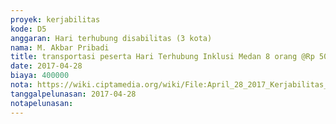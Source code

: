 ```yaml
---
proyek: kerjabilitas
kode: D5
anggaran: Hari terhubung disabilitas (3 kota)
nama: M. Akbar Pribadi
title: transportasi peserta Hari Terhubung Inklusi Medan 8 orang @Rp 50.000
date: 2017-04-28
biaya: 400000
nota: https://wiki.ciptamedia.org/wiki/File:April_28_2017_Kerjabilitas_D5_penerima_transport_3_akbar.png
tanggalpelunasan: 2017-04-28
notapelunasan:
---
```

